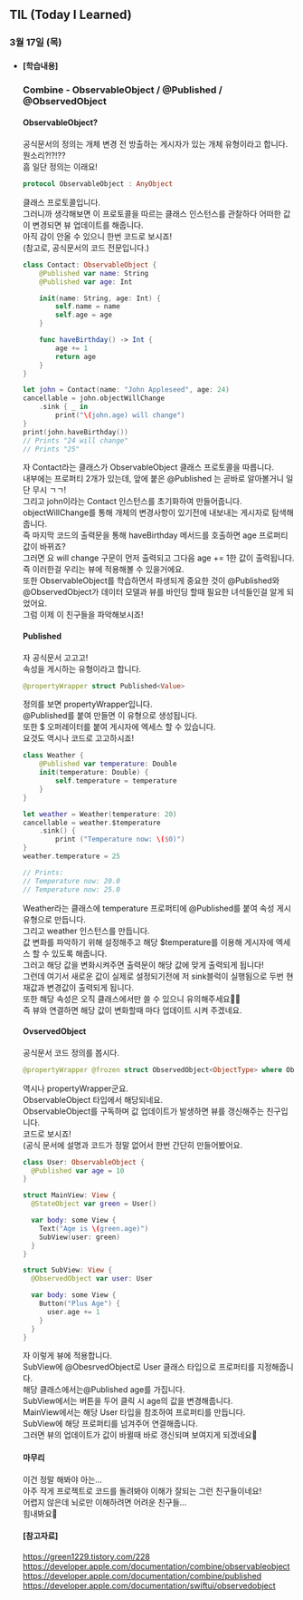 ## TIL (Today I Learned)

### 3월 17일 (목)   

- #### [학습내용] 
  ### Combine - ObservableObject / @Published / @ObservedObject   
  
  #### ObservableObject?    
  공식문서의 정의는 개체 변경 전 방출하는 게시자가 있는 개체 유형이라고 합니다.   
  뭔소리?!?!??   
  흠 일단 정의는 이래요!      
  ```swift
  protocol ObservableObject : AnyObject
  ```
  클래스 프로토콜입니다.   
  그러니까 생각해보면 이 프로토콜을 따르는 클래스 인스턴스를 관찰하다 어떠한 값이 변경되면 뷰 업데이트를 해줍니다.   
  아직 감이 안올 수 있으니 한번 코드로 보시죠!   
  (참고로, 공식문서의 코드 전문입니다.)   
  ```swift
  class Contact: ObservableObject {
      @Published var name: String
      @Published var age: Int
  
      init(name: String, age: Int) {
          self.name = name
          self.age = age
      }
  
      func haveBirthday() -> Int {
          age += 1
          return age
      }
  }
  
  let john = Contact(name: "John Appleseed", age: 24)
  cancellable = john.objectWillChange
      .sink { _ in
          print("\(john.age) will change")
  }
  print(john.haveBirthday())
  // Prints "24 will change"
  // Prints "25"
  ```
  자 Contact라는 클래스가 ObservableObject 클래스 프로토콜을 따릅니다.   
  내부에는 프로퍼티 2개가 있는데, 앞에 붙은 @Published 는 곧바로 알아볼거니 일단 무시 ㄱㄱ!   
  그리고 john이라는 Contact 인스턴스를 초기화하여 만들어줍니다.   
  objectWillChange를 통해 개체의 변경사항이 있기전에 내보내는 게시자로 탐색해줍니다.   
  즉 마지막 코드의 출력문을 통해 haveBirthday 메서드를 호출하면 age 프로퍼티 값이 바뀌죠?    
  그러면 요 will change 구문이 먼저 출력되고 그다음 age += 1한 값이 출력됩니다.   
  즉 이러한걸 우리는 뷰에 적용해볼 수 있을거에요.   
  또한 ObservableObject를 학습하면서 파생되게 중요한 것이 @Published와 @ObservedObject가 데이터 모델과 뷰를 바인딩 할때 필요한 녀석들인걸 알게 되었어요.   
  그럼 이제 이 친구들을 파악해보시죠!   
  
  #### Published   
  자 공식문서 고고고!   
  속성을 게시하는 유형이라고 합니다.   
  ```swift
  @propertyWrapper struct Published<Value>
  ```
  정의를 보면 propertyWrapper입니다.   
  @Published를 붙여 만들면 이 유형으로 생성됩니다.  
  또한 $ 오퍼레이터를 붙여 게시자에 엑세스 할 수 있습니다.   
  요것도 역시나 코드로 고고하시죠!   
  ```swift
  class Weather {
      @Published var temperature: Double
      init(temperature: Double) {
          self.temperature = temperature
      }
  }
  
  let weather = Weather(temperature: 20)
  cancellable = weather.$temperature
      .sink() {
          print ("Temperature now: \($0)")
  }
  weather.temperature = 25
  
  // Prints:
  // Temperature now: 20.0
  // Temperature now: 25.0
  ```
  Weather라는 클래스에 temperature 프로퍼티에 @Published를 붙여 속성 게시 유형으로 만듭니다.   
  그리고 weather 인스턴스를 만듭니다.   
  값 변화를 파악하기 위해 설정해주고 해당 $temperature를 이용해 게시자에 엑세스 할 수 있도록 해줍니다.   
  그러고 해당 값을 변화시켜주면 출력문이 해당 값에 맞게 출력되게 됩니다!   
  그런데 여기서 새로운 값이 실제로 설정되기전에 저 sink블럭이 실행됨으로 두번 현재값과 변경값이 출력되게 됩니다.    
  또한 해당 속성은 오직 클래스에서만 쓸 수 있으니 유의해주세요🙋🏻   
  즉 뷰와 연결하면 해당 값이 변화할때 마다 업데이트 시켜 주겠네요.   
  
  #### OvservedObject    
  공식문서 코드 정의를 봅시다.   
  ```swift
  @propertyWrapper @frozen struct ObservedObject<ObjectType> where ObjectType : ObservableObject
  ```
  역시나 propertyWrapper군요.   
  ObservableObject 타입에서 해당되네요.   
  ObservableObject를 구독하며 값 업데이트가 발생하면 뷰를 갱신해주는 친구입니다.   
  코드로 보시죠!   
  (공식 문서에 설명과 코드가 정말 없어서 한번 간단히 만들어봤어요.   
  ```swift
  class User: ObservableObject {
    @Published var age = 10
  }
  
  struct MainView: View {
    @StateObject var green = User()
  
    var body: some View {
      Text("Age is \(green.age)")
      SubView(user: green)
    }
  }
  
  struct SubView: View {
    @ObservedObject var user: User
  
    var body: some View {
      Button("Plus Age") {
        user.age += 1
      }
    }
  }
  ```
  자 이렇게 뷰에 적용합니다.   
  SubView에 @ObesrvedObject로 User 클래스 타입으로 프로퍼티를 지정해줍니다.   
  해당 클래스에서는@Published age를 가집니다.   
  SubView에서는 버튼을 두어 클릭 시 age의 값을 변경해줍니다.   
  MainView에서는 해당 User 타입을 참조하여 프로퍼티를 만듭니다.   
  SubView에 해당 프로퍼티를 넘겨주어 연결해줍니다.   
  그러면 뷰의 업데이트가 값이 바뀔때 바로 갱신되며 보여지게 되겠네요🙌   
  
  #### 마무리    
  이건 정말 해봐야 아는...   
  아주 작게 프로젝트로 코드를 돌려봐야 이해가 잘되는 그런 친구들이네요!  
  어렵지 않은데 뇌로만 이해하려면 어려운 친구들...  
  힘내봐요🤯   
  
  #### [참고자료]   
  https://green1229.tistory.com/228   
  https://developer.apple.com/documentation/combine/observableobject   
  https://developer.apple.com/documentation/combine/published   
  https://developer.apple.com/documentation/swiftui/observedobject   
